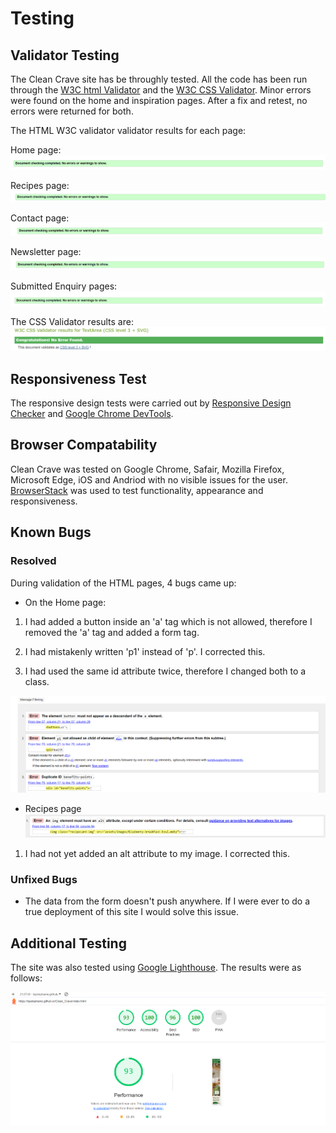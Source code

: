# Testing

## Validator Testing

The Clean Crave site has be throughly tested. All the code has been run through the [W3C html Validator](https://validator.w3.org/) and the [W3C CSS Validator](https://jigsaw.w3.org/css-validator/). Minor errors were found on the home and inspiration pages. After a fix and retest, no errors were returned for both. 

The HTML W3C validator validator results for each page:

Home page:
![W3C Validator Test Results](https://github.com/bpstephanie/Clean_Crave/blob/main/media/W3C-screenshots/html_valid_home.png)

Recipes page:
![W3C Validator Test Results](https://github.com/bpstephanie/Clean_Crave/blob/main/media/W3C-screenshots/html_valid_recipes.png)

Contact page:
![W3C Validator Test Results](https://github.com/bpstephanie/Clean_Crave/blob/main/media/W3C-screenshots/html_valid_contact.png)

Newsletter page:
![W3C Validator Test Results](https://github.com/bpstephanie/Clean_Crave/blob/main/media/W3C-screenshots/html_valid_newsletter.png)

Submitted Enquiry pages:
![W3C Validator Test Results](https://github.com/bpstephanie/Clean_Crave/blob/main/media/W3C-screenshots/html_valid_submittedenquiry.png)

The CSS Validator results are:
![(Jigsaw) Validator Test Results](https://github.com/bpstephanie/Clean_Crave/blob/main/media/W3C-screenshots/css_valid.png)

## Responsiveness Test

The responsive design tests were carried out by [Responsive Design Checker](https://www.responsivedesignchecker.com/) and [Google Chrome DevTools](https://developer.chrome.com/docs/devtools/).

## Browser Compatability

Clean Crave was tested on  Google Chrome, Safair, Mozilla Firefox, Microsoft Edge, iOS and Andriod with no visible issues for the user. [BrowserStack](https://www.browserstack.com/) was used to test functionality, appearance and responsiveness. 

## Known Bugs

### Resolved

During validation of the HTML pages, 4 bugs came up:
  - On the Home page:

  1. I had added a button inside an 'a' tag which is not allowed, therefore I removed the 'a' tag and added a form tag.

  2. I had mistakenly written 'p1' instead of 'p'. I corrected this.

  3. I had used the same id attribute twice, therefore I changed both to a class.

 ![index.html validator testing](https://github.com/bpstephanie/Clean_Crave/blob/main/media/W3C-screenshots/html-home-page-1.png)



  - Recipes page
![recipes.html validator testing](https://github.com/bpstephanie/Clean_Crave/blob/main/media/W3C-screenshots/html-recipe-page-1.png)

1. I had not yet added an alt attribute to my image. I corrected this.

### Unfixed Bugs

 - The data from the form doesn't push anywhere. If I were ever to do a true deployment of this site I would solve this issue.

## Additional Testing

The site was also tested using [Google Lighthouse](https://developers.google.com/web/tools/lighthouse). The results were as follows:

![Google Lighthouse Rating](https://github.com/bpstephanie/Clean_Crave/blob/main/media/lighthouse_rating.png)